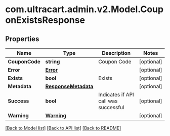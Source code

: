 
# com.ultracart.admin.v2.Model.CouponExistsResponse

## Properties

Name | Type | Description | Notes
------------ | ------------- | ------------- | -------------
**CouponCode** | **string** | Coupon Code | [optional] 
**Error** | [**Error**](Error.md) |  | [optional] 
**Exists** | **bool** | Exists | [optional] 
**Metadata** | [**ResponseMetadata**](ResponseMetadata.md) |  | [optional] 
**Success** | **bool** | Indicates if API call was successful | [optional] 
**Warning** | [**Warning**](Warning.md) |  | [optional] 

[[Back to Model list]](../README.md#documentation-for-models)
[[Back to API list]](../README.md#documentation-for-api-endpoints)
[[Back to README]](../README.md)

